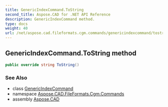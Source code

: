 ```yaml
---
title: GenericIndexCommand.ToString
second_title: Aspose.CAD for .NET API Reference
description: GenericIndexCommand method. 
type: docs
weight: 40
url: /net/aspose.cad.fileformats.cgm.commands/genericindexcommand/tostring/
---
```

## GenericIndexCommand.ToString method

```csharp
public override string ToString()
```

### See Also

* class [GenericIndexCommand](../)
* namespace [Aspose.CAD.FileFormats.Cgm.Commands](../../genericindexcommand/)
* assembly [Aspose.CAD](../../../)



